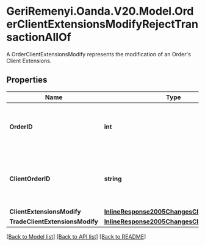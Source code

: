 # GeriRemenyi.Oanda.V20.Model.OrderClientExtensionsModifyRejectTransactionAllOf
A OrderClientExtensionsModify represents the modification of an Order's Client Extensions.
## Properties

Name | Type | Description | Notes
------------ | ------------- | ------------- | -------------
**OrderID** | **int** | The ID of the Order who&#39;s client extensions are to be modified. | [optional] 
**ClientOrderID** | **string** | The original Client ID of the Order who&#39;s client extensions are to be modified. | [optional] 
**ClientExtensionsModify** | [**InlineResponse2005ChangesClientExtensions**](InlineResponse2005ChangesClientExtensions.md) |  | [optional] 
**TradeClientExtensionsModify** | [**InlineResponse2005ChangesClientExtensions**](InlineResponse2005ChangesClientExtensions.md) |  | [optional] 

[[Back to Model list]](../README.md#documentation-for-models) [[Back to API list]](../README.md#documentation-for-api-endpoints) [[Back to README]](../README.md)

